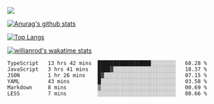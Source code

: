 <!-- <div align="center"><a href="https://app.daily.dev/bobocode"><img src="https://api.daily.dev/devcards/e055a18cb8284958ba546ef75ce2dee9.png?r=4fd" width="400" alt="Lin JinBo's Dev Card"/></a></div> -->

![](https://blog-img-1252233196.cos.ap-guangzhou.myqcloud.com/github-home.png)
     
[![Anurag's github stats](https://github-readme-stats.vercel.app/api?username=BB-Code&count_private=true&show_icons=true)](https://github.com/BB-Code/github-readme-stats)

[![Top Langs](https://github-readme-stats.vercel.app/api/top-langs/?username=BB-Code&layout=compact)](https://github.com/BB-Code/github-readme-stats)

[![willianrod's wakatime stats](https://github-readme-stats.vercel.app/api/wakatime?username=bobocode&layout=compact)](https://github.com/BB-Code/github-readme-stats)

<!--
**BB-Code/BB-Code** is a ✨ _special_ ✨ repository because its `README.md` (this file) appears on your GitHub profile.

Here are some ideas to get you started:

- 🔭 I’m currently working on ...
- 🌱 I’m currently learning ...
- 👯 I’m looking to collaborate on ...
- 🤔 I’m looking for help with ...
- 💬 Ask me about ...
- 📫 How to reach me: ...
- 😄 Pronouns: ...
- ⚡ Fun fact: ...
-->

<!--START_SECTION:waka-->

```text
TypeScript   13 hrs 42 mins  █████████████████░░░░░░░░   68.28 %
JavaScript   3 hrs 41 mins   ████▓░░░░░░░░░░░░░░░░░░░░   18.37 %
JSON         1 hr 26 mins    █▓░░░░░░░░░░░░░░░░░░░░░░░   07.15 %
YAML         43 mins         █░░░░░░░░░░░░░░░░░░░░░░░░   03.58 %
Markdown     8 mins          ▒░░░░░░░░░░░░░░░░░░░░░░░░   00.69 %
LESS         7 mins          ░░░░░░░░░░░░░░░░░░░░░░░░░   00.66 %
```

<!--END_SECTION:waka-->




